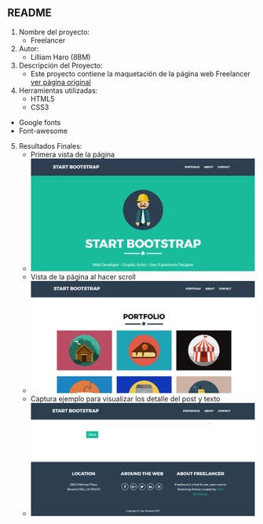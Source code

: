 ## README
1. Nombre del proyecto:
	- Freelancer
2. Autor:
	- Lilliam Haro (8BM)
3. Descripción del Proyecto:
	- Este proyecto contiene la maquetación de la página web Freelancer [ver página original](https://blackrockdigital.github.io/startbootstrap-freelancer/)
4. Herramientas utilizadas:
	- HTML5
	- CSS3
  - Google fonts
  - Font-awesome
5. Resultados Finales:
	- Primera vista de la página
	- ![Recursos](assets/images/view-1.png)
	- Vista de la página al hacer scroll
	- ![Recursos](assets/images/view-scroll.png)
	- Captura ejemplo para visualizar los detalle del post y texto
	- ![Recursos](assets/images/view-final.png)
